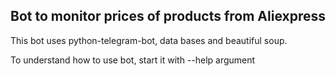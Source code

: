 ## Bot to monitor prices of products from Aliexpress
This bot uses python-telegram-bot, data bases and beautiful soup.

To understand how to use bot, start it with --help argument
